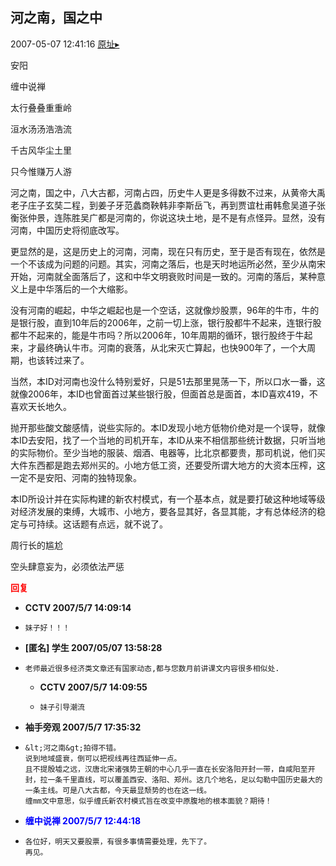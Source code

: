 ## 河之南，国之中
2007-05-07 12:41:16
[原址▸](http://www.fxgan.com/chan_time/2007_01_06/497.htm)



 安阳


 


 缠中说禅


 


 太行叠叠重重岭


 洹水汤汤浩浩流


 千古风华尘土里


 只今惟赚万人游


 


 


 河之南，国之中，八大古都，河南占四，历史牛人更是多得数不过来，从黄帝大禹老子庄子玄奘二程，到姜子牙范蠡商鞅韩非李斯岳飞，再到贾谊杜甫韩愈吴道子张衡张仲景，连陈胜吴广都是河南的，你说这块土地，是不是有点怪异。显然，没有河南，中国历史将彻底改写。


 


 更显然的是，这是历史上的河南，河南，现在只有历史，至于是否有现在，依然是一个不该成为问题的问题。其实，河南之落后，也是天时地运所必然，至少从南宋开始，河南就全面落后了，这和中华文明衰败时间是一致的。河南的落后，某种意义上是中华落后的一个大缩影。


 


 没有河南的崛起，中华之崛起也是一个空话，这就像炒股票，96年的牛市，牛的是银行股，直到10年后的2006年，之前一切上涨，银行股都牛不起来，连银行股都牛不起来的，能是牛市吗？所以2006年，10年周期的循环，银行股终于牛起来，才最终确认牛市。河南的衰落，从北宋灭亡算起，也快900年了，一个大周期，也该转过来了。


 


 当然，本ID对河南也没什么特别爱好，只是51去那里晃荡一下，所以口水一番，这就像2006年，本ID也曾面首过某些银行股，但面首总是面首，本ID喜欢419，不喜欢天长地久。


 


 抛开那些酸文酸感情，说些实际的。本ID发现小地方低物价绝对是一个误导，就像本ID去安阳，找了一个当地的司机开车，本ID从来不相信那些统计数据，只听当地的实际物价。至少当地的服装、烟酒、电器等，比北京都要贵，那司机说，他们买大件东西都是跑去郑州买的。小地方低工资，还要受所谓大地方的大资本压榨，这一定不是安阳、河南的独特现象。


 


 本ID所设计并在实际构建的新农村模式，有一个基本点，就是要打破这种地域等级对经济发展的束缚，大城市、小地方，要各显其好，各显其能，才有总体经济的稳定与可持续。这话题有点远，就不说了。


 


 周行长的尴尬


 


 空头肆意妄为，必须依法严惩





<font color='red'>**回复**</font>


- **CCTV 2007/5/7 14:09:14**
- ```
  妹子好！！！
  ```
- **[匿名] 学生  2007/05/07 13:58:28**
- ```
  老师最近很多经济类文章还有国家动态,都与您数月前讲课文内容很多相似处. 
  ```
   - **CCTV 2007/5/7 14:09:55**
   - ```
     妹子引导潮流
     ```
- **袖手旁观 2007/5/7 17:35:32**
- ```
  &lt;河之南&gt;拍得不错。
  说到地域盛衰，倒可以把视线再往西延伸一点。
  且不提殷墟之远，汉唐北宋诸强势王朝的中心几乎一直在长安洛阳开封一带，自咸阳至开封，拉一条千里直线，可以覆盖西安、洛阳、郑州。这几个地名，足以勾勒中国历史最大的一条主线。可是八大古都，今天最显颓势的也在这一线。
  缠mm文中意思，似乎缠氏新农村模式旨在改变中原腹地的根本面貌？期待！
  ```
- **<font color='blue'>缠中说禅 2007/5/7 12:44:18</font>**
- ```
  各位好，明天又要股票，有很多事情需要处理，先下了。
  再见。
  ```

